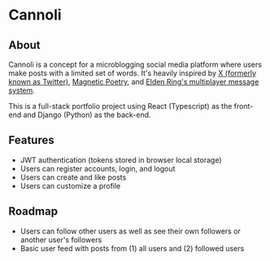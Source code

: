 # Cannoli

## About

Cannoli is a concept for a microblogging social media platform where users make posts with a limited set of words.
It's heavily inspired by [X (formerly known as Twitter)](https://x.com), [Magnetic Poetry](https://magneticpoetry.com/), and [Elden Ring's multiplayer message system](https://eldenring.wiki.fextralife.com/Messages).

This is a full-stack portfolio project using React (Typescript) as the front-end and Django (Python) as the back-end.

## Features
- JWT authentication (tokens stored in browser local storage)
- Users can register accounts, login, and logout
- Users can create and like posts
- Users can customize a profile

## Roadmap
- Users can follow other users as well as see their own followers or another user's followers
- Basic user feed with posts from (1) all users and (2) followed users
